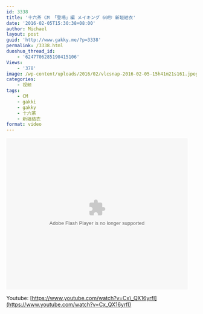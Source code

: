 ```yaml
---
id: 3338
title: '十六茶 CM 「登場」編 メイキング 60秒 新垣結衣'
date: '2016-02-05T15:30:38+08:00'
author: Michael
layout: post
guid: 'http://www.gakky.me/?p=3338'
permalink: /3338.html
duoshuo_thread_id:
    - '6247706285190415106'
Views:
    - '378'
image: /wp-content/uploads/2016/02/vlcsnap-2016-02-05-15h41m21s161.jpeg
categories:
    - 视频
tags:
    - CM
    - gakki
    - gakky
    - 十六茶
    - 新垣结衣
format: video
---
```


<embed height="400" src="http://www.tudou.com/v/lJGDZirrzRg/&bid=05&rpid=51229674&resourceId=51229674_05_05_99/v.swf" type="application/x-shockwave-flash" width="480"></embed>

Youtube: [https://www.youtube.com/watch?v=Cx\_QX16yrfI](https://www.youtube.com/watch?v=Cx_QX16yrfI)
